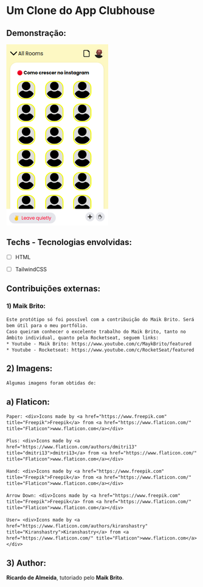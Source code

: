 # Um Clone do App Clubhouse

## Demonstração:
<img src = "./images/demonstration.png" alt="exemplo">

## Techs - Tecnologias envolvidas:
* [ ] HTML
* [ ] TailwindCSS


## Contribuições externas:
### 1) Maik Brito:
    Este protótipo só foi possível com a contribuição do Maik Brito. Será bem útil para o meu portfólio.
    Caso queiram conhecer o excelente trabalho do Maik Brito, tanto no âmbito individual, quanto pela Rocketseat, seguem links:
    * Youtube - Maik Brito: https://www.youtube.com/c/MaykBrito/featured
    * Youtube - Rocketseat: https://www.youtube.com/c/RocketSeat/featured


## 2) Imagens:
    Algumas imagens foram obtidas de:

## a) Flaticon: 
    Paper: <div>Icons made by <a href="https://www.freepik.com" title="Freepik">Freepik</a> from <a href="https://www.flaticon.com/" title="Flaticon">www.flaticon.com</a></div>

    Plus: <div>Icons made by <a href="https://www.flaticon.com/authors/dmitri13" title="dmitri13">dmitri13</a> from <a href="https://www.flaticon.com/" title="Flaticon">www.flaticon.com</a></div>
    
    Hand: <div>Icons made by <a href="https://www.freepik.com" title="Freepik">Freepik</a> from <a href="https://www.flaticon.com/" title="Flaticon">www.flaticon.com</a></div>

    Arrow Down: <div>Icons made by <a href="https://www.freepik.com" title="Freepik">Freepik</a> from <a href="https://www.flaticon.com/" title="Flaticon">www.flaticon.com</a></div>

    User= <div>Icons made by <a href="https://www.flaticon.com/authors/kiranshastry" title="Kiranshastry">Kiranshastry</a> from <a href="https://www.flaticon.com/" title="Flaticon">www.flaticon.com</a></div>

## 3) Author:
**Ricardo de Almeida**, tutoriado pelo **Maik Brito**.